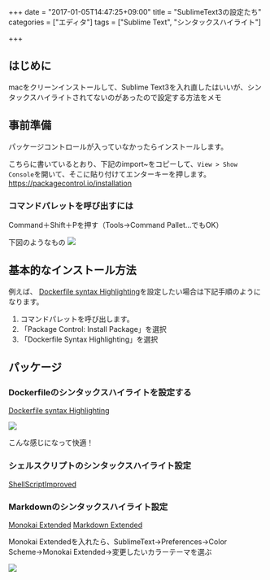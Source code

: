 +++
date = "2017-01-05T14:47:25+09:00"
title = "SublimeText3の設定たち"
categories = ["エディタ"]
tags = ["Sublime Text", "シンタックスハイライト"]

+++
## はじめに

macをクリーンインストールして、Sublime Text3を入れ直したはいいが、シンタックスハイライトされてないのがあったので設定する方法をメモ

## 事前準備

パッケージコントロールが入っていなかったらインストールします。

こちらに書いているとおり、下記のimport~をコピーして、`View > Show Console`を開いて、そこに貼り付けてエンターキーを押します。
<a href="https://packagecontrol.io/installation" target="_blank">https://packagecontrol.io/installation</a>

### コマンドパレットを呼び出すには

Command＋Shift＋Pを押す（Tools→Command Pallet…でもOK）

下図のようなもの
<img src="/images/2017/01/command-pallet.png">

## 基本的なインストール方法

例えば、 <a href="https://packagecontrol.io/packages/Dockerfile%20Syntax%20Highlighting" target="_blank">Dockerfile syntax Highlighting</a>を設定したい場合は下記手順のようになります。

1. コマンドパレットを呼び出します。
2. 「Package Control: Install Package」を選択
3. 「Dockerfile Syntax Highlighting」を選択

## パッケージ

### Dockerfileのシンタックスハイライトを設定する

<a href="https://packagecontrol.io/packages/Dockerfile%20Syntax%20Highlighting" target="_blank">Dockerfile syntax Highlighting</a>

<img src="/images/2017/01/dockerfile-sytax.png">

こんな感じになって快適！


### シェルスクリプトのシンタックスハイライト設定

<a href="https://github.com/jfcherng/Sublime-ShellScriptImproved" target="_blank">ShellScriptImproved</a>

### Markdownのシンタックスハイライト設定

<a href="https://github.com/jonschlinkert/sublime-monokai-extended" target="_blank">Monokai Extended</a>
<a href="https://github.com/jonschlinkert/sublime-markdown-extended" target="_blank">Markdown Extended</a>

Monokai Extendedを入れたら、SublimeText→Preferences→Color Scheme→Monokai Extended→変更したいカラーテーマを選ぶ

<img src="/images/2017/01/markdown-color-setting.png">



